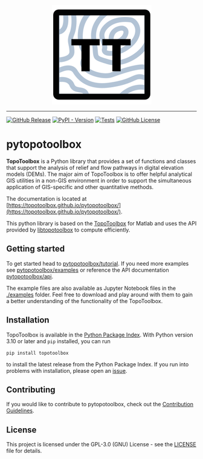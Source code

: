 <p align="center">
  <img src="https://github.com/topotoolbox/pytopotoolbox/blob/main/docs/logo.png?raw=true" alt="pytopotoolbox Logo">
</p>

-------------------

[![GitHub Release](https://img.shields.io/github/v/release/topotoolbox/pytopotoolbox)](https://github.com/TopoToolbox/pytopotoolbox/releases/tag/v0.0.1)
[![PyPI - Version](https://img.shields.io/pypi/v/topotoolbox)](https://pypi.org/project/topotoolbox/)
[![Tests](https://github.com/topotoolbox/pytopotoolbox/workflows/CI/badge.svg)](https://github.com/topotoolbox/pytopotoolbox/actions)
[![GitHub License](https://img.shields.io/github/license/topotoolbox/pytopotoolbox)](https://github.com/TopoToolbox/pytopotoolbox#GPL-3.0-1-ov-file)

# pytopotoolbox

**TopoToolbox** is a Python library that provides a set of functions and classes that support the analysis of relief and flow pathways in digital elevation models (DEMs). The major aim of TopoToolbox is to offer helpful analytical GIS utilities in a non-GIS environment in order to support the simultaneous application of GIS-specific and other quantitative methods.

The documentation is located at [https://topotoolbox.github.io/pytopotoolbox/](https://topotoolbox.github.io/pytopotoolbox/).

This python library is based on the [TopoToolbox](https://topotoolbox.wordpress.com/) for Matlab and uses the API provided by [libtopotoolbox](https://topotoolbox.github.io/libtopotoolbox/) to compute efficiently.

## Getting started

To get started head to [pytopotoolbox/tutorial](https://topotoolbox.github.io/pytopotoolbox/tutorial.html). If you need more examples see [pytopotoolbox/examples](https://topotoolbox.github.io/pytopotoolbox/examples.html) or reference the API documentation [pytopotoolbox/api](https://topotoolbox.github.io/pytopotoolbox/api.html).

The example files are also available as Jupyter Notebook files in the [./examples](/examples/) folder. Feel free to download and play around with them to gain a better understanding of the functionality of the TopoToolbox.

## Installation

TopoToolbox is available in the [Python Package
Index](https://pypi.org/project/topotoolbox/). With Python version 3.10
or later and `pip` installed, you can run

```
pip install topotoolbox
```

to install the latest release from the Python Package Index. If you
run into problems with installation, please open an
[issue](https://github.com/TopoToolbox/pytopotoolbox/issues/new/).

## Contributing

If you would like to contribute to pytopotoolbox, check out the [Contribution Guidelines](./docs/CONTRIBUTING.md).

## License

This project is licensed under the GPL-3.0 (GNU) License - see the [LICENSE](./LICENSE) file for details.
